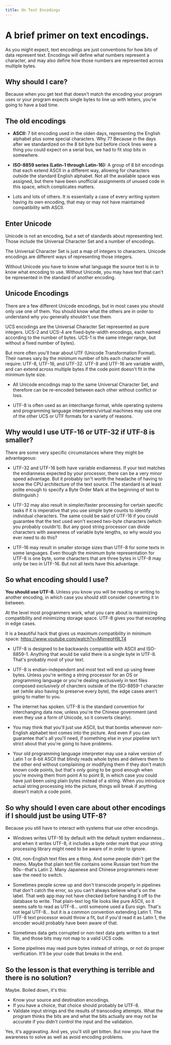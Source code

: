 ```yaml
---
title: On Text Encodings
---
```


# A brief primer on text encodings.

As you might expect, text encodings are just conventions for how bits of data represent text.  Encodings will define what numbers represent a character, and may also define how those numbers are represented across multiple bytes.

## Why should I care?

Because when you get text that doesn't match the encoding your program uses or your program expects single bytes to line up with letters, you're going to have a bad time.

## The old encodings

* **ASCII:**  7 bit encoding used in the olden days, representing the English alphabet plus some special characters.  Why 7?  Because in the days after we standardized on the 8 bit byte but before clock lines were a thing you could expect on a serial bus, we had to fit stop bits in somewhere.

* **ISO-8859 series (Latin-1 through Latin-16):** A group of 8 bit encodings that each extend ASCII in a different way, allowing for characters outside the standard English alphabet.  Not all the available space was assigned, but there have been unofficial assignments of unused code in this space, which complicates matters.

* Lots and lots of others.  It is essentially a case of every writing system having its own encoding, that may or may not have maintained compatibility with ASCII.

## Enter Unicode

Unicode is not an encoding, but a set of standards about representing text.  Those include the Universal Character Set and a number of encodings.

The Universal Character Set is just a map of integers to characters.  Unicode encodings are different ways of representing those integers.

Without Unicode you have to know what language the source text is in to know what encoding to use.  Without Unicode, you may have text that can't be represented in the standard of another encoding.

## Unicode Encodings

There are a few different Unicode encodings, but in most cases you should only use one of them.  You should know what the others are in order to understand why you generally shouldn't use them.

UCS encodings are the Universal Character Set represented as pure integers.  UCS-2 and UCS-4 are fixed-byte-width encodings, each named according to the number of bytes.  UCS-1 is the same integer range, but without a fixed number of bytes).

But more often you'll hear about UTF (Unicode Transformation Format).  Their names vary by the minimum number of bits each character will require:  UTF-8, UTF-16, and UTF-32.  UTF-8 and UTF-16 are variable width, and can extend across multiple bytes if the code point doesn't fit in the minimum byte size.  

* All Unicode encodings map to the same Universal Character Set, and therefore can be re-encoded between each other without conflict or loss.

* UTF-8 is often used as an interchange format, while operating systems and programming language interpreters/virtual machines may use one of the other UCS or UTF formats for a variety of reasons.

## Why would I use UTF-16 or UTF-32 if UTF-8 is smaller?

There are some very specific circumstances where they might be advantageous:

* UTF-32 and UTF-16 both have variable endianness.  If your text matches the endianness expected by your processor, there can be a very minor speed advantage.  But it probably isn't worth the headache of having to know the CPU architecture of the text source.  (The standard is at least polite enough to specify a Byte Order Mark at the beginning of text to distinguish.)

* UTF-32 may also result in simpler/faster processing for certain specific tasks if it is imperative that you use simple byte counts to identify individual characters.  The same could be said of UTF-16 if you could guarantee that the text used won't exceed two-byte characters (which you probably couldn't).  But any good string processor can divide characters with awareness of variable byte lengths, so why would you ever need to do this?

* UTF-16 may result in smaller storage sizes than UTF-8 for some texts in some languages.  Even though the minimum byte representation for UTF-8 is one byte, some characters that are three bytes in UTF-8 may only be two in UTF-16.  But not all texts have this advantage.

## So what encoding should I use?

**You should use UTF-8.**  Unless you know you will be reading or writing to another encoding, in which case you should still consider converting it in between.

At the level most programmers work, what you care about is maximizing compatibility and minimizing storage space.  UTF-8 gives you that excepting in edge cases.

It is a beautiful hack that gives us maximum compatibility in minimum space:  https://www.youtube.com/watch?v=MijmeoH9LT4

* UTF-8 is designed to be backwards compatible with ASCII and ISO-8859-1.  Anything that would be valid there is a single byte in UTF-8.  That's probably most of your text.  

* UTF-8 is endian-independent and most text will end up using fewer bytes.  Unless you're writing a string processor for an OS or programming language or you're dealing exclusively in text files composed *exclusively* of charcters outside of the ISO-8859-1 character set (while also having to preserve every byte), the edge cases aren't going to matter to you. 

* The internet has spoken.  UTF-8 is the standard convention for interchanging data now, unless you're the Chinese government (and even they use a form of Unicode, so it converts cleanly).

* You may think that you'll just use ASCII, but that bombs whenever non-English alphabet text comes into the picture.  And even if you can guarantee that's all you'll need, if something else in your pipeline isn't strict about that you're going to have problems.

* Your old programming language interpreter may use a naïve version of Latin 1 or 8-bit ASCII that blindy reads whole bytes and delivers them to the other end without complaining or modifying them if they don't match known code points, but that's only going to be good enough when you're moving them from point A to point B, in which case you could have just been using plain bytes instead of a string.  When you introduce actual string processing into the picture, things will break if anything doesn't match a code point.

## So why should I even care about other encodings if I should just be using UTF-8?

Because you still have to interact with systems that use other encodings.  

* Windows writes UTF-16 by default with the default system endianness...  and when it writes UTF-8, it includes a byte order mark that your string processing library might need to be aware of in order to ignore.

* Old, non-English text files are a thing.  And some people didn't get the memo.  Maybe that plain text file contains some Russian text from the 90s--that's Latin 2.  Many Japanese and Chinese programmers never saw the need to switch.

* Sometimes people screw up and don't transcode properly in pipelines that don't catch the error, so you can't always believe what's on the label.  That web app may not have checked before handing it off to the database to write.  That plain-text log file looks like pure ASCII, so it seems safe to read as UTF-8...  until someone used a Euro sign.  That's not legal UTF-8...  but it is a common convention extending Latin 1.  The UTF-8 text processor would throw a fit, but if you'd read it as Latin 1, the encoder would probably have been aware of that.  

* Sometimes data gets corrupted or non-text data gets written to a text file, and those bits may not map to a valid UCS code.

* Some pipelines may read pure bytes instead of strings, or not do proper verification.  It'll be your code that breaks in the end.

## So the lesson is that everything is terrible and there is no solution?

Maybe.  Boiled down, it's this:

* Know your source and destination encodings.
* If you have a choice, that choice should probably be UTF-8.
* Validate input strings and the results of transcoding attempts.  What the program thinks the bits are and what the bits actually are may not be accurate if you didn't control the input and the validation.

Yes, it's aggravating.  And yes, you'll still get bitten.  But now you have the awareness to solve as well as avoid encoding problems.
